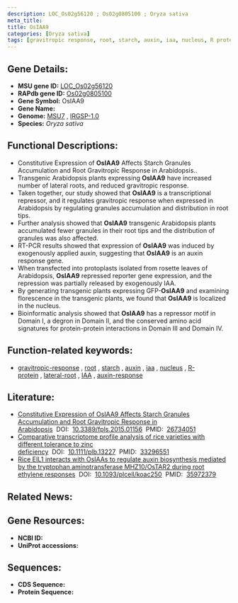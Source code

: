 ```yaml
---
description: LOC_Os02g56120 ; Os02g0805100 ; Oryza sativa
meta_title:
title: OsIAA9
categories: [Oryza sativa]
tags: [gravitropic response, root, starch, auxin, iaa, nucleus, R protein, lateral root, IAA, auxin response]
---
```


## Gene Details:
- **MSU gene ID:** [LOC_Os02g56120](http://rice.uga.edu/cgi-bin/ORF_infopage.cgi?orf=LOC_Os02g56120)  
- **RAPdb gene ID:** [Os02g0805100](https://rapdb.dna.affrc.go.jp/locus/?name=Os02g0805100)  
- **Gene Symbol:** OsIAA9
- **Gene Name:**
- **Genome:**  [MSU7](http://rice.uga.edu/)&nbsp;,&nbsp;[IRGSP-1.0](https://rapdb.dna.affrc.go.jp/download/irgsp1.html)
- **Species:** *Oryza sativa*

## Functional Descriptions:
   - Constitutive Expression of **OsIAA9** Affects Starch Granules Accumulation and Root Gravitropic Response in Arabidopsis..
   - Transgenic Arabidopsis plants expressing **OsIAA9** have increased number of lateral roots, and reduced gravitropic response.
   - Taken together, our study showed that **OsIAA9** is a transcriptional repressor, and it regulates gravitropic response when expressed in Arabidopsis by regulating granules accumulation and distribution in root tips.
   - Further analysis showed that **OsIAA9** transgenic Arabidopsis plants accumulated fewer granules in their root tips and the distribution of granules was also affected.
   - RT-PCR results showed that expression of **OsIAA9** was induced by exogenously applied auxin, suggesting that **OsIAA9** is an auxin response gene.
   - When transfected into protoplasts isolated from rosette leaves of Arabidopsis, **OsIAA9** repressed reporter gene expression, and the repression was partially released by exogenously IAA.
   - By generating transgenic plants expressing GFP-**OsIAA9** and examining florescence in the transgenic plants, we found that **OsIAA9** is localized in the nucleus.
   - Bioinformatic analysis showed that **OsIAA9** has a repressor motif in Domain I, a degron in Domain II, and the conserved amino acid signatures for protein-protein interactions in Domain III and Domain IV.

## Function-related keywords:
   - [gravitropic-response](/tags/gravitropic-response/)&nbsp;,&nbsp;[root](/tags/root/)&nbsp;,&nbsp;[starch](/tags/starch/)&nbsp;,&nbsp;[auxin](/tags/auxin/)&nbsp;,&nbsp;[iaa](/tags/iaa/)&nbsp;,&nbsp;[nucleus](/tags/nucleus/)&nbsp;,&nbsp;[R-protein](/tags/R-protein/)&nbsp;,&nbsp;[lateral-root](/tags/lateral-root/)&nbsp;,&nbsp;[IAA](/tags/IAA/)&nbsp;,&nbsp;[auxin-response](/tags/auxin-response/)

## Literature:
   - [Constitutive Expression of OsIAA9 Affects Starch Granules Accumulation and Root Gravitropic Response in Arabidopsis](https://www.doi.org/10.3389/fpls.2015.01156)&nbsp;&nbsp;DOI:&nbsp;&nbsp;[10.3389/fpls.2015.01156](https://www.doi.org/10.3389/fpls.2015.01156)&nbsp;&nbsp;PMID:&nbsp;&nbsp;[26734051](https://pubmed.ncbi.nlm.nih.gov/26734051/)
   - [Comparative transcriptome profile analysis of rice varieties with different tolerance to zinc deficiency](https://www.doi.org/10.1111/plb.13227)&nbsp;&nbsp;DOI:&nbsp;&nbsp;[10.1111/plb.13227](https://www.doi.org/10.1111/plb.13227)&nbsp;&nbsp;PMID:&nbsp;&nbsp;[33296551](https://pubmed.ncbi.nlm.nih.gov/33296551/)
   - [Rice EIL1 interacts with OsIAAs to regulate auxin biosynthesis mediated by the tryptophan aminotransferase MHZ10/OsTAR2 during root ethylene responses](https://www.doi.org/10.1093/plcell/koac250)&nbsp;&nbsp;DOI:&nbsp;&nbsp;[10.1093/plcell/koac250](https://www.doi.org/10.1093/plcell/koac250)&nbsp;&nbsp;PMID:&nbsp;&nbsp;[35972379](https://pubmed.ncbi.nlm.nih.gov/35972379/)

## Related News:

## Gene Resources:
- **NCBI ID:**  []()
- **UniProt accessions:** [](https://www.uniprot.org/uniprotkb//entry)

## Sequences:
- **CDS Sequence:**
- **Protein Sequence:**
